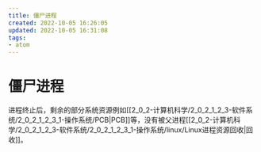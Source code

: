 ```yaml
---
title: 僵尸进程
created: 2022-10-05 16:26:05
updated: 2022-10-05 16:31:08
tags: 
- atom
---
```


# 僵尸进程

进程终止后，剩余的部分系统资源例如[[2_0_2-计算机科学/2_0_2_1_2_3-软件系统/2_0_2_1_2_3_1-操作系统/PCB|PCB]]等，没有被父进程[[2_0_2-计算机科学/2_0_2_1_2_3-软件系统/2_0_2_1_2_3_1-操作系统/linux/Linux进程资源回收|回收]]。
